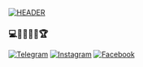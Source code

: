 [![HEADER](https://github.com/Bunyood/Bunyood/blob/main/assets/images.png)](https://github.com/)

### 💻👨🏻‍💻🥇🏆

[![Telegram](https://img.shields.io/badge/-Telegram-044192?style=for-the-plastic&logo=telegram&logoColor=fffff&?logoWidth=40)](https://t.me/Bunyod202)
[![Instagram](https://img.shields.io/badge/-Instagram-044192?style=for-the-plastic&logo=instagram&logoColor=fffff&?logoWidth=40)](https://www.instagram.com/__.bunyod.__2oo2/)
[![Facebook](https://img.shields.io/badge/-Facebook-044192?style=for-the-plastic&logo=facebook&logoColor=fffff&?logoWidth=40)](https://www.facebook.com/profile.php?id=100083037582851)
